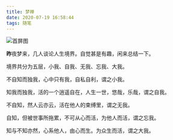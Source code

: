 ```yaml
---
title: 梦禅
date: 2020-07-19 16:58:44
tags: 随笔
---
```


![首屏图](https://s1.ax1x.com/2020/07/18/UcUf1g.jpg)

<!-- more -->

**昨**夜梦来，几人谈论人生境界。自觉甚是有趣，闲来总结一下。

境界共分为五层，小我、自我、无我、忘我、大我。

不自知而独我，心中只有我，自私自利，谓之小我。

知我而独我，活的一个逍遥自在，人生一世，悠哉，乐哉，谓之自我。

不自知，然人云亦云，活在他人的束缚里，谓之无我。

自知，但被世事所拖累，不可从心而活，为他人而活，谓之忘我。

知与不知亦然，心系他人，由心而生。为众生而活，谓之大我。
